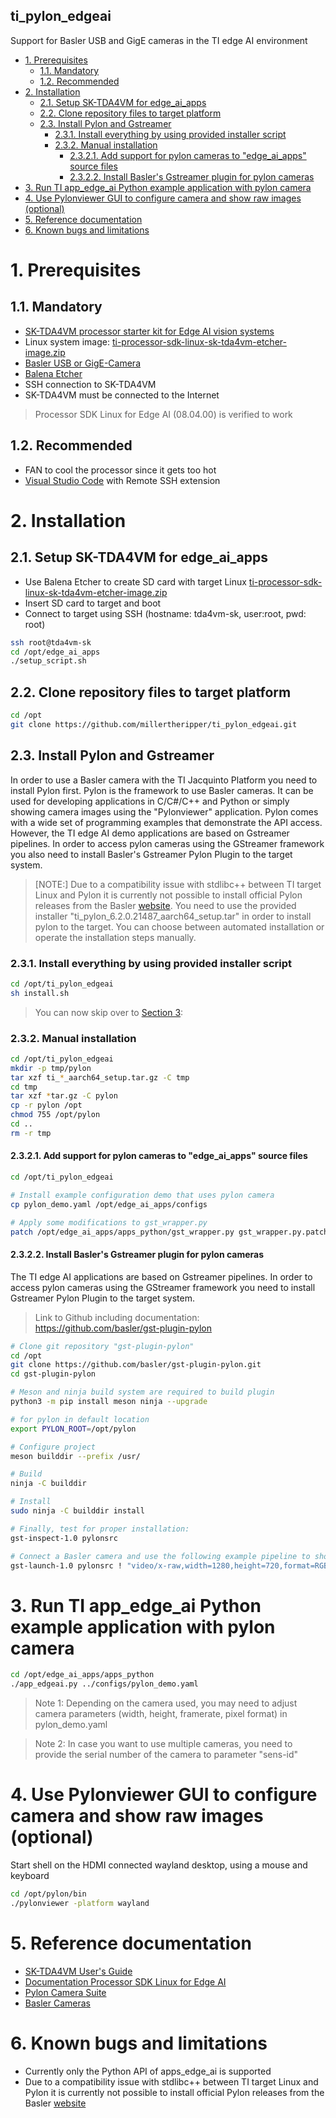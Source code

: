 **ti_pylon_edgeai**
---
Support for Basler USB and GigE cameras in the TI edge AI environment

- [1. Prerequisites](#1-prerequisites)
  - [1.1. Mandatory](#11-mandatory)
  - [1.2. Recommended](#12-recommended)
- [2. Installation](#2-installation)
  - [2.1. Setup SK-TDA4VM for edge_ai_apps](#21-setup-sk-tda4vm-for-edge_ai_apps)
  - [2.2. Clone repository files to target platform](#22-clone-repository-files-to-target-platform)
  - [2.3. Install Pylon and Gstreamer](#23-install-pylon-and-gstreamer)
    - [2.3.1. Install everything by using provided installer script](#231-install-everything-by-using-provided-installer-script)
    - [2.3.2. Manual installation](#232-manual-installation)
      - [2.3.2.1. Add support for pylon cameras to "edge_ai_apps" source files](#2321-add-support-for-pylon-cameras-to-edge_ai_apps-source-files)
      - [2.3.2.2. Install Basler's Gstreamer plugin for pylon cameras](#2322-install-baslers-gstreamer-plugin-for-pylon-cameras)
- [3. Run TI app_edge_ai Python example application with pylon camera](#3-run-ti-app_edge_ai-python-example-application-with-pylon-camera)
- [4. Use Pylonviewer GUI to configure camera and show raw images (optional)](#4-use-pylonviewer-gui-to-configure-camera-and-show-raw-images-optional)
- [5. Reference documentation](#5-reference-documentation)
- [6. Known bugs and limitations](#6-known-bugs-and-limitations)

# 1. Prerequisites
## 1.1. Mandatory 
* [SK-TDA4VM processor starter kit for Edge AI vision systems](https://www.ti.com/tool/SK-TDA4VM)
* Linux system image: [ti-processor-sdk-linux-sk-tda4vm-etcher-image.zip](https://dr-download.ti.com/software-development/software-development-kit-sdk/MD-4K6R4tqhZI/08.04.00.10/ti-processor-sdk-linux-sk-tda4vm-etcher-image.zip)
* [Basler USB or GigE-Camera](https://www.baslerweb.com/)
* [Balena Etcher](https://www.balena.io/etcher/)
* SSH connection to SK-TDA4VM
* SK-TDA4VM must be connected to the Internet

> Processor SDK Linux for Edge AI (08.04.00) is verified to work

## 1.2. Recommended
* FAN to cool the processor since it gets too hot
* [Visual Studio Code](https://code.visualstudio.com/) with Remote SSH extension

# 2. Installation
## 2.1. Setup SK-TDA4VM for edge_ai_apps
* Use Balena Etcher to create SD card with target Linux [ti-processor-sdk-linux-sk-tda4vm-etcher-image.zip](https://dr-download.ti.com/software-development/software-development-kit-sdk/MD-4K6R4tqhZI/08.04.00.10/ti-processor-sdk-linux-sk-tda4vm-etcher-image.zip)
* Insert SD card to target and boot 
* Connect to target using SSH (hostname: tda4vm-sk, user:root, pwd: root)

```bash
ssh root@tda4vm-sk
cd /opt/edge_ai_apps
./setup_script.sh
```

## 2.2. Clone repository files to target platform
```bash
cd /opt
git clone https://github.com/millertheripper/ti_pylon_edgeai.git
```

## 2.3. Install Pylon and Gstreamer
In order to use a Basler camera with the TI Jacquinto Platform you need to install Pylon first. Pylon is the framework to use Basler cameras. It can be used for developing applications in C/C#/C++ and Python or simply showing camera images using the "Pylonviewer" application. Pylon comes with a wide set of programming examples that demonstrate the API access. However, the TI edge AI demo applications are based on Gstreamer pipelines. In order to access pylon cameras using the GStreamer framework you also need to install Basler's Gstreamer Pylon Plugin to the target system.

>[NOTE:] Due to a compatibility issue with stdlibc++ between TI target Linux and Pylon it is currently not possible to install official Pylon releases from the Basler [website](https://www.baslerweb.com/). You need to use the provided installer "ti_pylon_6.2.0.21487_aarch64_setup.tar" in order to install pylon to the target. You can choose between automated installation or operate the installation steps manually. 

### 2.3.1. Install everything by using provided installer script
```bash
cd /opt/ti_pylon_edgeai
sh install.sh
```
> You can now skip over to [Section 3](#3-run-ti-app_edge_ai-python-example-application-with-pylon-camera):

### 2.3.2. Manual installation
```bash
cd /opt/ti_pylon_edgeai
mkdir -p tmp/pylon
tar xzf ti_*_aarch64_setup.tar.gz -C tmp
cd tmp 
tar xzf *tar.gz -C pylon
cp -r pylon /opt
chmod 755 /opt/pylon
cd ..
rm -r tmp
```

#### 2.3.2.1. Add support for pylon cameras to "edge_ai_apps" source files
```bash
cd /opt/ti_pylon_edgeai

# Install example configuration demo that uses pylon camera
cp pylon_demo.yaml /opt/edge_ai_apps/configs

# Apply some modifications to gst_wrapper.py
patch /opt/edge_ai_apps/apps_python/gst_wrapper.py gst_wrapper.py.patch
```

#### 2.3.2.2. Install Basler's Gstreamer plugin for pylon cameras
The TI edge AI applications are based on Gstreamer pipelines. In order to access pylon cameras using the GStreamer framework you need to install Gstreamer Pylon Plugin to the target system.

> Link to Github including documentation: https://github.com/basler/gst-plugin-pylon

```bash
# Clone git repository "gst-plugin-pylon" 
cd /opt
git clone https://github.com/basler/gst-plugin-pylon.git
cd gst-plugin-pylon

# Meson and ninja build system are required to build plugin
python3 -m pip install meson ninja --upgrade

# for pylon in default location
export PYLON_ROOT=/opt/pylon

# Configure project
meson builddir --prefix /usr/

# Build
ninja -C builddir

# Install
sudo ninja -C builddir install

# Finally, test for proper installation:
gst-inspect-1.0 pylonsrc

# Connect a Basler camera and use the following example pipeline to show video on HDMI output
gst-launch-1.0 pylonsrc ! "video/x-raw,width=1280,height=720,format=RGB" ! videoconvert ! kmssink
```

# 3. Run TI app_edge_ai Python example application with pylon camera
```bash
cd /opt/edge_ai_apps/apps_python
./app_edgeai.py ../configs/pylon_demo.yaml
```

> Note 1: Depending on the camera used, you may need to adjust camera parameters (width, height, framerate, pixel format) in pylon_demo.yaml

> Note 2: In case you want to use multiple cameras, you need to provide the serial number of the camera to parameter "sens-id"


# 4. Use Pylonviewer GUI to configure camera and show raw images (optional)
Start shell on the HDMI connected wayland desktop, using a mouse and keyboard
```bash
cd /opt/pylon/bin
./pylonviewer -platform wayland
``` 

# 5. Reference documentation
* [SK-TDA4VM User's Guide](https://www.ti.com/lit/ug/spruj21c/spruj21c.pdf?ts=1665603727984&ref_url=https%253A%252F%252Fwww.ti.com%252Ftool%252FSK-TDA4VM)
* [Documentation Processor SDK Linux for Edge AI](https://software-dl.ti.com/jacinto7/esd/processor-sdk-linux-sk-tda4vm/08_04_00/exports/docs/index.html)
* [Pylon Camera Suite](https://www.baslerweb.com/en/products/basler-pylon-camera-software-suite/)
* [Basler Cameras](https://www.baslerweb.com/en/products/cameras/)

# 6. Known bugs and limitations
* Currently only the Python API of apps_edge_ai is supported 
* Due to a compatibility issue with stdlibc++ between TI target Linux and Pylon it is currently not possible to install official Pylon releases from the Basler [website](https://www.baslerweb.com/)